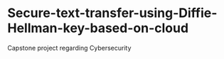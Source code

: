 # Secure-text-transfer-using-Diffie-Hellman-key-based-on-cloud
Capstone project regarding Cybersecurity
